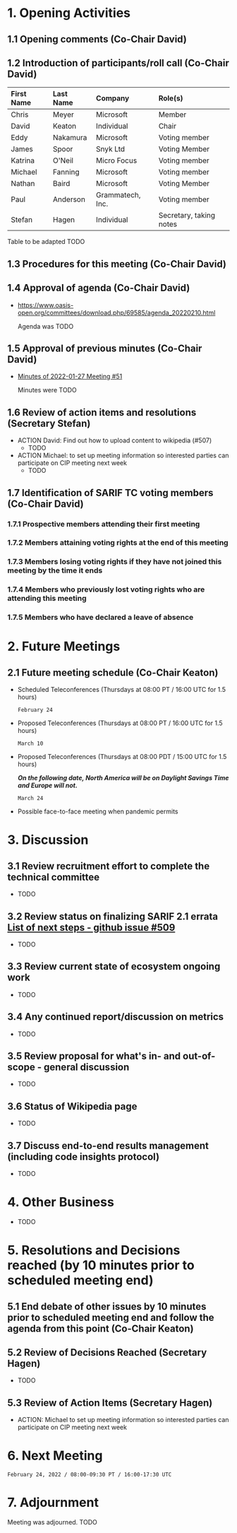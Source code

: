 # 1. Opening Activities

## 1.1 Opening comments (Co-Chair David)

## 1.2 Introduction of participants/roll call (Co-Chair David)

| First Name | Last Name | Company          | Role(s)                 |
|:-----------|:----------|:-----------------|:------------------------|
| Chris      | Meyer     | Microsoft        | Member                  |
| David      | Keaton    | Individual       | Chair                   |
| Eddy       | Nakamura  | Microsoft        | Voting member           |
| James      | Spoor     | Snyk Ltd         | Voting Member           |
| Katrina    | O'Neil    | Micro Focus      | Voting member           |
| Michael    | Fanning   | Microsoft        | Voting member           |
| Nathan     | Baird     | Microsoft        | Voting Member           |
| Paul       | Anderson  | Grammatech, Inc. | Voting member           |
| Stefan     | Hagen     | Individual       | Secretary, taking notes |

Table to be adapted TODO

## 1.3 Procedures for this meeting (Co-Chair David)

## 1.4 Approval of agenda (Co-Chair David)

* https://www.oasis-open.org/committees/download.php/69585/agenda_20220210.html

  Agenda was TODO

## 1.5 Approval of previous minutes (Co-Chair David)

* [Minutes of 2022-01-27 Meeting #51](https://www.oasis-open.org/committees/document.php?document_id=69584&wg_abbrev=sarif)

  Minutes were TODO 

## 1.6 Review of action items and resolutions (Secretary Stefan)

* ACTION David: Find out how to upload content to wikipedia (#507)
  * TODO
* ACTION Michael: to set up meeting information so interested parties can participate on CIP meeting next week
  * TODO 

## 1.7 Identification of SARIF TC voting members (Co-Chair David)

### 1.7.1 Prospective members attending their first meeting

### 1.7.2 Members attaining voting rights at the end of this meeting

### 1.7.3 Members losing voting rights if they have not joined this meeting by the time it ends

### 1.7.4 Members who previously lost voting rights who are attending this meeting

### 1.7.5 Members who have declared a leave of absence

# 2. Future Meetings

## 2.1 Future meeting schedule (Co-Chair Keaton)

- Scheduled Teleconferences (Thursdays at 08:00 PT / 16:00 UTC for 1.5 hours)
    ```
    February 24
    ```
- Proposed Teleconferences (Thursdays at 08:00 PT / 16:00 UTC for 1.5 hours)
    ```
    March 10
    ```
- Proposed Teleconferences (Thursdays at 08:00 PDT / 15:00 UTC for 1.5 hours)

    ***On the following date, North America will be on Daylight Savings Time and Europe will not.***
    ```
    March 24
    ```
- Possible face-to-face meeting when pandemic permits

# 3. Discussion

## 3.1 Review recruitment effort to complete the technical committee

* TODO

## 3.2 Review status on finalizing SARIF 2.1 errata [List of next steps - github issue #509](https://github.com/oasis-tcs/sarif-spec/issues/509)

* TODO

## 3.3 Review current state of ecosystem ongoing work

* TODO

## 3.4 Any continued report/discussion on metrics

* TODO

## 3.5 Review proposal for what's in- and out-of-scope - general discussion

* TODO

## 3.6 Status of Wikipedia page

* TODO

## 3.7 Discuss end-to-end results management (including code insights protocol)

* TODO

# 4. Other Business

* TODO

# 5. Resolutions and Decisions reached (by 10 minutes prior to scheduled meeting end)

## 5.1 End debate of other issues by 10 minutes prior to scheduled meeting end and follow the agenda from this point (Co-Chair Keaton)

## 5.2 Review of Decisions Reached (Secretary Hagen)

* TODO

## 5.3 Review of Action Items (Secretary Hagen)

* ACTION: Michael to set up meeting information so interested parties can participate on CIP meeting next week

# 6. Next Meeting
  ```
  February 24, 2022 / 08:00-09:30 PT / 16:00-17:30 UTC
  ```

# 7. Adjournment

Meeting was adjourned. TODO
